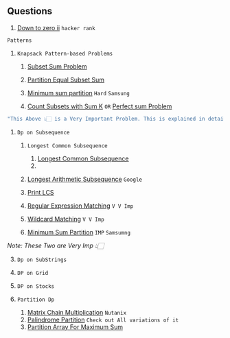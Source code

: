 ## Questions

  1. [Down to zero ii](https://www.hackerrank.com/challenges/down-to-zero-ii/problem)  `hacker rank`

   `Patterns`

   1. `Knapsack Pattern-based Problems`
       1. [Subset Sum Problem](https://practice.geeksforgeeks.org/problems/subset-sum-problem-1611555638/1)
       2. [Partition Equal Subset Sum](https://www.geeksforgeeks.org/problems/subset-sum-problem2014/1)
       3.  [Minimum sum partition](https://tinyl.io/9s4m) `Hard`  `Samsung`

       4.  [Count Subsets with Sum K](https://tinyl.io/9s5j)  `OR`  [Perfect sum Problem](https://tinyl.io/9s5h)
 ```java
"This Above 👆🏻 is a Very Important Problem. This is explained in detail in the GFG Problems comment"
```

       
   1. `Dp on Subsequence`

       1. `Longest Common Subsequence`
           1. [Longest Common Subsequence](https://leetcode.com/problems/longest-common-subsequence/description/)
           2. 


       1. [Longest Arithmetic Subsequence](https://leetcode.com/problems/longest-arithmetic-subsequence/description/) `Google`
       3. [Print LCS](https://tinyl.io/9fOZ)
       5. [Regular Expression Matching](https://leetcode.com/problems/regular-expression-matching/description/) `V V Imp`
       6. [Wildcard  Matching](https://leetcode.com/problems/wildcard-matching/description/) `V V Imp`
       7. [Minimum Sum Partition](https://tinyl.io/9rJa) `IMP`    `Samsumng`
  
  *Note: These Two are Very Imp 👆🏻* 

   3. `Dp on SubStrings`
      
   4. `DP on Grid`

   5. `DP on Stocks`

   6. `Partition Dp`
      1. [Matrix Chain Multiplication](https://tinyl.io/9rJZ) `Nutanix`
      2. [Palindrome Partition](https://leetcode.com/problems/palindrome-partitioning-ii/description/)
          `Check out All variations of it`
      3. [Partition Array For Maximum Sum](https://leetcode.com/problems/partition-array-for-maximum-sum/description/)
